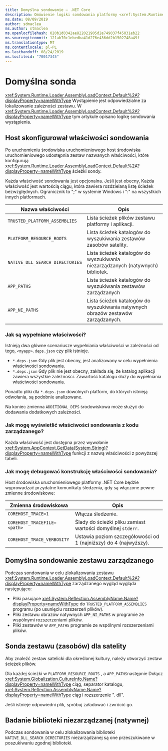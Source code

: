 ```yaml
---
title: Domyślna sondowanie — .NET Core
description: Omówienie logiki sondowania platformy <xref:System.Runtime.Loader.AssemblyLoadContext.Default%2A?displayProperty=nameWithType> .NET Core do lokalizowania zależności.
ms.date: 08/09/2019
author: sdmaclea
ms.author: stmaclea
ms.openlocfilehash: 020b1d0342ae822021905d2e749037f45031eb22
ms.sourcegitcommit: 121ab70c1ebedba41d276e436dd2b1502748a49f
ms.translationtype: MT
ms.contentlocale: pl-PL
ms.lasthandoff: 08/24/2019
ms.locfileid: "70017345"
---
```

# <a name="default-probing"></a>Domyślna sonda

<xref:System.Runtime.Loader.AssemblyLoadContext.Default%2A?displayProperty=nameWithType> Wystąpienie jest odpowiedzialne za lokalizowanie zależności zestawu. W <xref:System.Runtime.Loader.AssemblyLoadContext.Default%2A?displayProperty=nameWithType> tym artykule opisano logikę sondowania wystąpienia.

## <a name="host-configured-probing-properties"></a>Host skonfigurował właściwości sondowania

Po uruchomieniu środowiska uruchomieniowego host środowiska uruchomieniowego udostępnia zestaw nazwanych właściwości, które konfigurują <xref:System.Runtime.Loader.AssemblyLoadContext.Default%2A?displayProperty=nameWithType> ścieżki sondy.

Każda właściwość sondowania jest opcjonalna.  Jeśli jest obecny, Każda właściwość jest wartością ciągu, która zawiera rozdzielaną listę ścieżek bezwzględnych. Ogranicznik to ";" w systemie Windows i ":" na wszystkich innych platformach.

|Nazwa właściwości                 |Opis  |
|------------------------------|---------|
|`TRUSTED_PLATFORM_ASSEMBLIES`   | Lista ścieżek plików zestawu platformy i aplikacji. |
|`PLATFORM_RESOURCE_ROOTS`       | Lista ścieżek katalogów do wyszukiwania zestawów zasobów satelity. |
|`NATIVE_DLL_SEARCH_DIRECTORIES` | Lista ścieżek katalogów do wyszukiwania niezarządzanych (natywnych) bibliotek.        |
|`APP_PATHS`                     | Lista ścieżek katalogów do wyszukiwania zestawów zarządzanych |
|`APP_NI_PATHS`                  | Lista ścieżek katalogów do wyszukiwania natywnych obrazów zestawów zarządzanych. |

### <a name="how-are-the-properties-populated"></a>Jak są wypełniane właściwości?

Istnieją dwa główne scenariusze wypełniania właściwości w zależności od tego, `<myapp>.deps.json` czy plik istnieje.

- `*.deps.json` Gdy plik jest obecny, jest analizowany w celu wypełnienia właściwości sondowania.
- `*.deps.json` Gdy plik nie jest obecny, zakłada się, że katalog aplikacji zawiera wszystkie zależności. Zawartość katalogu służy do wypełniania właściwości sondowania.

Ponadto pliki dla `*.deps.json` dowolnych platform, do których istnieją odwołania, są podobnie analizowane.

Na koniec zmienna `ADDITIONAL_DEPS` środowiskowa może służyć do dodawania dodatkowych zależności.

### <a name="how-do-i-see-the-probing-properties-from-managed-code"></a>Jak mogę wyświetlić właściwości sondowania z kodu zarządzanego?

Każda właściwość jest dostępna przez wywołanie <xref:System.AppContext.GetData(System.String)?displayProperty=nameWithType> funkcji z nazwą właściwości z powyższej tabeli.

### <a name="how-do-i-debug-the-probing-properties-construction"></a>Jak mogę debugować konstrukcję właściwości sondowania?

Host środowiska uruchomieniowego platformy .NET Core będzie wyprowadzać przydatne komunikaty śledzenia, gdy są włączone pewne zmienne środowiskowe:

|Zmienna środowiskowa        |Opis  |
|----------------------------|---------|
|`COREHOST_TRACE=1`          |Włącza śledzenie.|
|`COREHOST_TRACEFILE=<path>` |Ślady do ścieżki pliku zamiast wartości domyślnej `stderr`.|
|`COREHOST_TRACE_VERBOSITY`  |Ustawia poziom szczegółowości od 1 (najniższy) do 4 (najwyższy).|

## <a name="managed-assembly-default-probing"></a>Domyślna sondowanie zestawu zarządzanego

Podczas sondowania w celu zlokalizowania zestawu <xref:System.Runtime.Loader.AssemblyLoadContext.Default%2A?displayProperty=nameWithType> zarządzanego wygląd wygląda następująco:
- Pliki pasujące <xref:System.Reflection.AssemblyName.Name?displayProperty=nameWithType> do `TRUSTED_PLATFORM_ASSEMBLIES` programu (po usunięciu rozszerzeń plików).
- Pliki zestawu obrazów natywnych `APP_NI_PATHS` w programie ze wspólnymi rozszerzeniami plików.
- Pliki zestawów w `APP_PATHS` programie ze wspólnymi rozszerzeniami plików.

## <a name="satellite-resource-assembly-probing"></a>Sonda zestawu (zasobów) dla satelity

Aby znaleźć zestaw satelicki dla określonej kultury, należy utworzyć zestaw ścieżek plików.

Dla każdej ścieżki w `PLATFORM_RESOURCE_ROOTS` , a `APP_PATHS`następnie Dołącz <xref:System.Globalization.CultureInfo.Name?displayProperty=nameWithType> ciąg, separator katalogu, <xref:System.Reflection.AssemblyName.Name?displayProperty=nameWithType> ciąg i rozszerzenie ". dll".

Jeśli istnieje odpowiedni plik, spróbuj załadować i zwrócić go.

## <a name="unmanaged-native-library-probing"></a>Badanie biblioteki niezarządzanej (natywnej)

Podczas sondowania w celu zlokalizowania biblioteki `NATIVE_DLL_SEARCH_DIRECTORIES` niezarządzanej są one przeszukiwane w poszukiwaniu zgodnej biblioteki.
